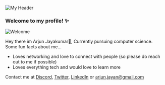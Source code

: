 ![My Header](https://github.com/definitelyarjun/Definitelyarjun/assets/119649647/7641111e-83ce-42f3-a6c6-af37a583535c)
### **Welcome to my profile! ✨**
![Welcome](https://media.giphy.com/media/rQCoyj2ET2oOU7P1Cw/giphy.gif)

Hey there im Arjun Jayakumar👋, Currently pursuing computer science.
Some fun facts about me...
- Loves networking and love to connect with people (so please do reach out to me if possible) 
- Loves everything tech and would love to learn more

Contact me at [Discord](https://discord.com/users/710808321531314248), [Twitter](https://twitter.com/definitelyarjun), [LinkedIn](https://www.linkedin.com/in/arjun-jayakumar-8ab471255/) or arjun.jayan@gmail.com
